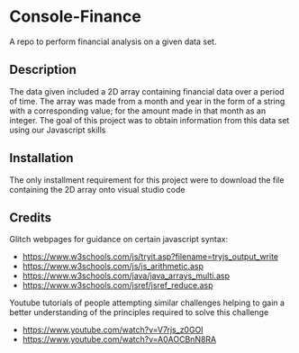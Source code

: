 # Console-Finance
A repo to perform financial analysis on a given data set. 

## Description
The data given included a 2D array containing financial data over a period of time. The array was made from a month and year in the form of a string with a corresponding value; for the amount made in that month as an integer. The goal of this project was to obtain information from this data set using our Javascript skills

## Installation
The only installment requirement for this project were to download the file containing the 2D array onto visual studio code

## Credits

 Glitch webpages for guidance on certain javascript syntax:
 - https://www.w3schools.com/js/tryit.asp?filename=tryjs_output_write
 - https://www.w3schools.com/js/js_arithmetic.asp
 - https://www.w3schools.com/java/java_arrays_multi.asp
 - https://www.w3schools.com/jsref/jsref_reduce.asp

 Youtube tutorials of people attempting similar challenges helping to gain a better understanding of the principles required to solve this challenge
 - https://www.youtube.com/watch?v=V7rjs_z0GOI
 - https://www.youtube.com/watch?v=A0AOCBnN8RA

